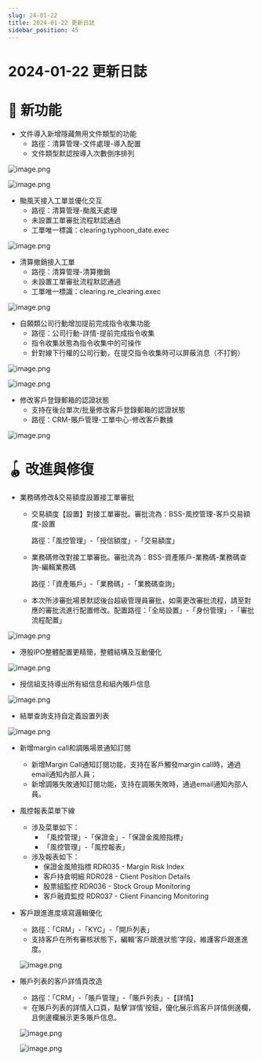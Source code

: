 ```yaml
---
slug: 24-01-22
title: 2024-01-22 更新日誌
sidebar_position: 45
---
```



# 2024-01-22 更新日誌


# 🎉 新功能

- 文件導入新增隱藏無用文件類型的功能
    - 路徑：清算管理-文件處理-導入配置
    - 文件類型默認按導入次數倒序排列

![image.png](/assets/d204f6c5f806847841044dd8c83e7e8d.png)


![image.png](/assets/f223aed537f446a1c820b1280b809d22.png)

- 颱風天接入工單並優化交互
    - 路徑：清算管理-颱風天處理
    - 未設置工單審批流程默認通過
    - 工單唯一標識：clearing.typhoon_date.exec

![image.png](/assets/820b7790eaafd8659507bca8c8a284a2.png)

- 清算撤銷接入工單
    - 路徑：清算管理-清算撤銷
    - 未設置工單審批流程默認通過
    - 工單唯一標識：clearing.re_clearing.exec

![image.png](/assets/cf119b01481bb8799ee0251e5b1e549f.png)

- 自願類公司行動增加提前完成指令收集功能
    - 路徑：公司行動-詳情-提前完成指令收集
    - 指令收集狀態為指令收集中的可操作
    - 針對線下行權的公司行動，在提交指令收集時可以屏蔽消息（不打鉤）

![image.png](/assets/cbc327873ac35a103fc7a9ff4e3b675d.png)


![image.png](/assets/972c19b9c3ee780016d6a7b4f3ee1a2e.png)

- 修改客戶登錄郵箱的認證狀態
    - 支持在後台單次/批量修改客戶登錄郵箱的認證狀態
    - 路徑：CRM-賬戶管理-工單中心-修改客戶數據

![image.png](/assets/aec1e8c8e322e17bf7108986baf2d6dc.png)


# 🪀 改進與修復

- 業務碼修改&交易額度設置接工單審批
    - 交易額度【設置】對接工單審批。審批流為：BSS-風控管理-客戶交易額度-設置

      路徑：「風控管理」-「授信額度」-「交易額度」

    - 業務碼修改對接工單審批。審批流為：BSS-資產賬戶-業務碼-業務碼查詢-編輯業務碼

      路徑：「資產賬戶」-「業務碼」-「業務碼查詢」

    - 本次所涉審批場景默認後台超級管理員審批，如需更改審批流程，請至對應的審批流進行配置修改。配置路徑：「全局設置」-「身份管理」-「審批流程配置」

![image.png](/assets/dbe58324d9a326e67519e974842ca214.png)

- 港股IPO整體配置更精簡，整體結構及互動優化

![image.png](/assets/a331bd0818548c860e9764e60884b80e.png)

- 授信組支持導出所有組信息和組內賬戶信息

![image.png](/assets/16eb64221450dd0eb14c2832764ffa57.png)

- 結單查詢支持自定義設置列表

![image.png](/assets/778b8aafb4333376d07ea36f407425f2.png)

- 新增margin call和調賬場景通知訂閱
    - 新增Margin Call通知訂閱功能，支持在客戶觸發margin call時，通過email通知內部人員；
    - 新增調賬失敗通知訂閱功能，支持在調賬失敗時，通過email通知內部人員。
- 風控報表菜單下線
    - 涉及菜單如下：
        - 「風控管理」-「保證金」-「保證金風險指標」
        - 「風控管理」-「風控報表」
    - 涉及報表如下：
        - 保證金風險指標 RDR035 - Margin Risk Index
        - 客戶持倉明細 RDR028 - Client Position Details
        - 股票組監控 RDR036 - Stock Group Monitoring
        - 客戶融資監控 RDR037 - Client Financing Monitoring
- 客戶跟進進度填寫邏輯優化
    - 路徑：「CRM」-「KYC」-「開戶列表」
    - 支持客戶在所有審核狀態下，編輯‘客戶跟進狀態’字段，維護客戶跟進進度。

    ![image.png](/assets/3197ea305c18009b2fe4045a4c4138e4.png)

- 賬戶列表的客戶詳情頁改造
    - 路徑：「CRM」-「賬戶管理」-「賬戶列表」-【詳情】
    - 在賬戶列表的詳情入口頁，點擊‘詳情’按鈕，優化展示爲客戶詳情側邊欄，且側邊欄展示更多賬戶信息。

    ![image.png](/assets/decccefdd3dc6f2e0066f2babf1ec461.png)


    ![image.png](/assets/c6616afdf771944a76c59e6d1f03fb8f.png)

